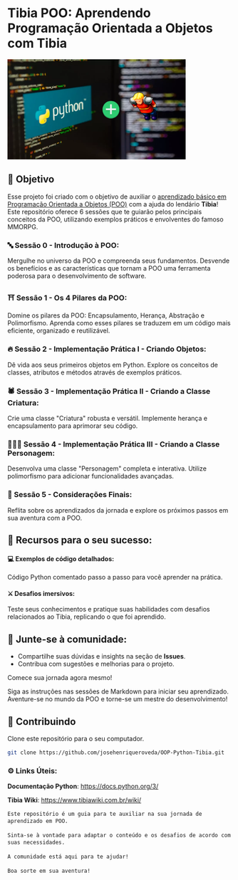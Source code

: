 # Tibia POO: Aprendendo Programação Orientada a Objetos com Tibia

<img src="images/header_img.png" alt="tibia" width="400" height="auto">

## 🎯 Objetivo
Esse projeto foi criado com o objetivo de auxiliar o <u>aprendizado básico em Programação Orientada a Objetos (POO)</u> com a ajuda do lendário **Tibia**! Este repositório oferece 6 sessões que te guiarão pelos principais conceitos da POO, utilizando exemplos práticos e envolventes do famoso MMORPG.

### 🔤 Sessão 0 - Introdução à POO:

Mergulhe no universo da POO e compreenda seus fundamentos.
Desvende os benefícios e as características que tornam a POO uma ferramenta poderosa para o desenvolvimento de software.

### ⛩ Sessão 1 - Os 4 Pilares da POO:

Domine os pilares da POO: Encapsulamento, Herança, Abstração e Polimorfismo.
Aprenda como esses pilares se traduzem em um código mais eficiente, organizado e reutilizável.

### 🔥 Sessão 2 - Implementação Prática I - Criando Objetos:

Dê vida aos seus primeiros objetos em Python.
Explore os conceitos de classes, atributos e métodos através de exemplos práticos.

### 🕷 Sessão 3 - Implementação Prática II - Criando a Classe Criatura:

Crie uma classe "Criatura" robusta e versátil.
Implemente herança e encapsulamento para aprimorar seu código.

### 🧙🏽‍♂️ Sessão 4 - Implementação Prática III - Criando a Classe Personagem:

Desenvolva uma classe "Personagem" completa e interativa.
Utilize polimorfismo para adicionar funcionalidades avançadas.

### 🧭 Sessão 5 - Considerações Finais:

Reflita sobre os aprendizados da jornada e explore os próximos passos em sua aventura com a POO.

## 🥇 Recursos para o seu sucesso:

#### 💻 Exemplos de código detalhados:

Código Python comentado passo a passo para você aprender na prática.

#### ⚔️ Desafios imersivos:
Teste seus conhecimentos e pratique suas habilidades com desafios relacionados ao Tibia, replicando o que foi aprendido.

## 🧌 Junte-se à comunidade:

- Compartilhe suas dúvidas e insights na seção de **Issues**.
- Contribua com sugestões e melhorias para o projeto.

Comece sua jornada agora mesmo!

Siga as instruções nas sessões de Markdown para iniciar seu aprendizado.
Aventure-se no mundo da POO e torne-se um mestre do desenvolvimento!

## 🚀 Contribuindo
Clone este repositório para o seu computador.
```bash
git clone https://github.com/josehenriqueroveda/OOP-Python-Tibia.git
```


### ⚙️ Links Úteis:

**Documentação Python**: https://docs.python.org/3/

**Tibia Wiki**: https://www.tibiawiki.com.br/wiki/

```http
Este repositório é um guia para te auxiliar na sua jornada de aprendizado em POO.

Sinta-se à vontade para adaptar o conteúdo e os desafios de acordo com suas necessidades.

A comunidade está aqui para te ajudar!

Boa sorte em sua aventura!
```
